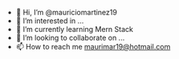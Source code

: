 - 👋 Hi, I’m @mauriciomartinez19
- 👀 I’m interested in ...
- 🌱 I’m currently learning Mern Stack
- 💞️ I’m looking to collaborate on ...
- 📫 How to reach me maurimar19@hotmail.com

<!---
mauriciomartinez19/mauriciomartinez19 is a ✨ special ✨ repository because its `README.md` (this file) appears on your GitHub profile.
You can click the Preview link to take a look at your changes.
--->
